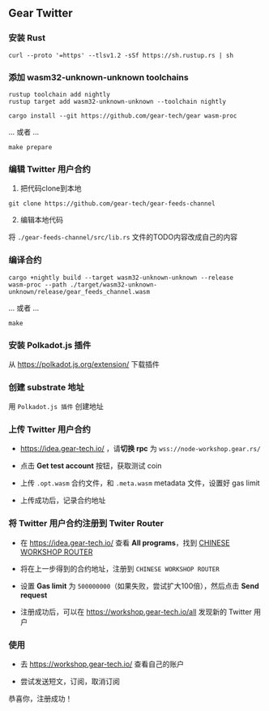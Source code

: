 ## Gear Twitter

### 安装 Rust

```shell
curl --proto '=https' --tlsv1.2 -sSf https://sh.rustup.rs | sh
```

### 添加 wasm32-unknown-unknown toolchains

```shell
rustup toolchain add nightly
rustup target add wasm32-unknown-unknown --toolchain nightly

cargo install --git https://github.com/gear-tech/gear wasm-proc
```

... 或者 ...

```shell
make prepare
```

### 编辑 Twitter 用户合约
 
1. 把代码clone到本地

```
git clone https://github.com/gear-tech/gear-feeds-channel 
```

2. 编辑本地代码 

将 `./gear-feeds-channel/src/lib.rs` 文件的TODO内容改成自己的内容

### 编译合约

```shell
cargo +nightly build --target wasm32-unknown-unknown --release
wasm-proc --path ./target/wasm32-unknown-unknown/release/gear_feeds_channel.wasm
```

... 或者 ...

```shell
make
```

### 安装 Polkadot.js 插件

从 https://polkadot.js.org/extension/ 下载插件

### 创建 substrate 地址

用 `Polkadot.js 插件` 创建地址

### 上传 Twitter 用户合约

- https://idea.gear-tech.io/ ，请**切换 rpc** 为 `wss://node-workshop.gear.rs/`

- 点击 **Get test account** 按钮，获取测试 coin

- 上传 `.opt.wasm` 合约文件，和 `.meta.wasm` metadata 文件，设置好 gas limit

- 上传成功后，记录合约地址

### 将 Twitter 用户合约注册到 Twiter Router

- 在 https://idea.gear-tech.io/ 查看 **All programs**，找到 [CHINESE WORKSHOP ROUTER](https://idea.gear-tech.io/program/0xbc7e98f3f7eb5607a16bbfef3b2228b6dafef788af3518b16769bf74c2dcc1ad)

- 将在上一步得到的合约地址，注册到 `CHINESE WORKSHOP ROUTER`

- 设置 **Gas limit** 为 `500000000`（如果失败，尝试扩大100倍），然后点击 **Send request**

- 注册成功后，可以在 https://workshop.gear-tech.io/all 发现新的 Twitter 用户

### 使用

- 去 https://workshop.gear-tech.io/ 查看自己的账户

- 尝试发送短文，订阅，取消订阅

恭喜你，注册成功！
